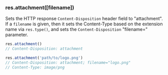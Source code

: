 <h3 id='res.attachment'>res.attachment([filename])</h3>

Sets the HTTP response `Content-Disposition` header field to "attachment". If a `filename` is given,
then it sets the Content-Type based on the extension name via `res.type()`,
and sets the `Content-Disposition` "filename=" parameter.

```js
res.attachment()
// Content-Disposition: attachment

res.attachment('path/to/logo.png')
// Content-Disposition: attachment; filename="logo.png"
// Content-Type: image/png
```
